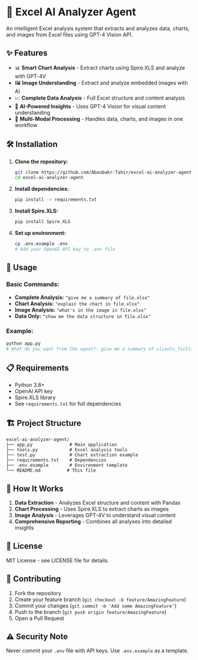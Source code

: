 # 🤖 Excel AI Analyzer Agent

An intelligent Excel analysis system that extracts and analyzes data, charts, and images from Excel files using GPT-4 Vision API.

## ✨ Features

- 📊 **Smart Chart Analysis** - Extract charts using Spire.XLS and analyze with GPT-4V
- 🖼️ **Image Understanding** - Extract and analyze embedded images with AI
- 📈 **Complete Data Analysis** - Full Excel structure and content analysis
- 🧠 **AI-Powered Insights** - Uses GPT-4 Vision for visual content understanding
- 🔄 **Multi-Modal Processing** - Handles data, charts, and images in one workflow

## 🛠️ Installation

1. **Clone the repository:**

   ```bash
   git clone https://github.com/Aboubakr-Tahir/excel-ai-analyzer-agent.git
   cd excel-ai-analyzer-agent
   ```

2. **Install dependencies:**

   ```bash
   pip install -r requirements.txt
   ```

3. **Install Spire.XLS:**

   ```bash
   pip install Spire.XLS
   ```

4. **Set up environment:**
   ```bash
   cp .env.example .env
   # Add your OpenAI API key to .env file
   ```

## 🚀 Usage

### Basic Commands:

- **Complete Analysis:** `"give me a summary of file.xlsx"`
- **Chart Analysis:** `"explain the chart in file.xlsx"`
- **Image Analysis:** `"what's in the image in file.xlsx"`
- **Data Only:** `"show me the data structure in file.xlsx"`

### Example:

```python
python app.py
# What do you want from the agent?: give me a summary of clients_fictifs.xlsx
```

## 📋 Requirements

- Python 3.8+
- OpenAI API key
- Spire.XLS library
- See `requirements.txt` for full dependencies

## 🏗️ Project Structure

```
excel-ai-analyzer-agent/
├── app.py              # Main application
├── tools.py            # Excel analysis tools
├── test.py             # Chart extraction example
├── requirements.txt    # Dependencies
├── .env.example        # Environment template
└── README.md          # This file
```

## 🔧 How It Works

1. **Data Extraction** - Analyzes Excel structure and content with Pandas
2. **Chart Processing** - Uses Spire.XLS to extract charts as images
3. **Image Analysis** - Leverages GPT-4V to understand visual content
4. **Comprehensive Reporting** - Combines all analyses into detailed insights

## 📝 License

MIT License - see LICENSE file for details.

## 🤝 Contributing

1. Fork the repository
2. Create your feature branch (`git checkout -b feature/AmazingFeature`)
3. Commit your changes (`git commit -m 'Add some AmazingFeature'`)
4. Push to the branch (`git push origin feature/AmazingFeature`)
5. Open a Pull Request

## ⚠️ Security Note

Never commit your `.env` file with API keys. Use `.env.example` as a template.
